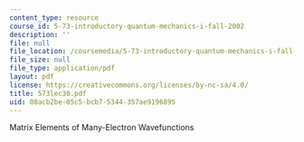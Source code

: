 ```yaml
---
content_type: resource
course_id: 5-73-introductory-quantum-mechanics-i-fall-2002
description: ''
file: null
file_location: /coursemedia/5-73-introductory-quantum-mechanics-i-fall-2002/08acb2be05c5bcb75344357ae9196895_573lec30.pdf
file_size: null
file_type: application/pdf
layout: pdf
license: https://creativecommons.org/licenses/by-nc-sa/4.0/
title: 573lec30.pdf
uid: 08acb2be-05c5-bcb7-5344-357ae9196895
---
```

Matrix Elements of Many-Electron Wavefunctions